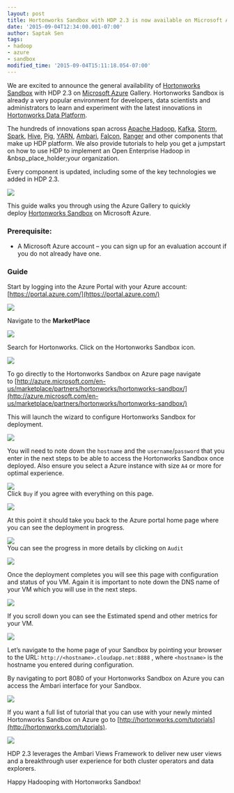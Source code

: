 ```yaml
---
layout: post
title: Hortonworks Sandbox with HDP 2.3 is now available on Microsoft Azure Gallery
date: '2015-09-04T12:34:00.001-07:00'
author: Saptak Sen
tags:
- hadoop
- azure
- sandbox
modified_time: '2015-09-04T15:11:18.054-07:00'
---
```


We are excited to announce the general availability of [Hortonworks Sandbox](http://hortonworks.com/sandbox) with HDP 2.3 on [Microsoft Azure](http://azure.microsoft.com/en-us/) Gallery. Hortonworks Sandbox is already a very popular environment for developers, data scientists and administrators to learn and experiment with the latest innovations in [Hortonworks Data Platform](http://hortonworks.com/hdp).

The hundreds of innovations span across [Apache Hadoop](http://hortonworks.com/hadoop/), [Kafka](http://hortonworks.com/hadoop/kafka/), [Storm](http://hortonworks.com/hadoop/storm/), [Spark](http://hortonworks.com/hadoop/spark/), [Hive](http://hortonworks.com/hadoop/hive/), [Pig](http://hortonworks.com/hadoop/pig/), [YARN](http://hortonworks.com/hadoop/yarn/), [Ambari](http://hortonworks.com/hadoop/ambari/), [Falcon](http://hortonworks.com/hadoop/falcon/), [Ranger](http://hortonworks.com/hadoop/ranger/) and other components that make up HDP platform. We also provide tutorials to help you get a jumpstart on how to use HDP to implement an Open Enterprise Hadoop in &nbsp_place_holder;your organization.

Every component is updated, including some of the key technologies we added in HDP 2.3.

![](http://hortonworks.com/wp-content/uploads/2015/07/Asparagus-Chart.png)  


This guide walks you through using the Azure Gallery to quickly deploy [Hortonworks Sandbox](http://hortonworks.com/sandbox) on Microsoft Azure.

### Prerequisite:

  * A Microsoft Azure account – you can sign up for an evaluation account if you do not already have one.

### Guide

Start by logging into the Azure Portal with your Azure account: [https://portal.azure.com/](https://portal.azure.com/)

![](http://hortonassets.s3.amazonaws.com/tutorial/azure-sandbox/01.png)  


Navigate to the **MarketPlace** 

![](http://hortonassets.s3.amazonaws.com/tutorial/azure-sandbox/04.jpeg)  


Search for Hortonworks. Click on the Hortonworks Sandbox icon.

![](http://www.dropbox.com/s/ay9hehehqpdmyet/Screenshot%202015-09-03%2013.31.30.png?dl=1)  


To go directly to the Hortonworks Sandbox on Azure page navigate to [http://azure.microsoft.com/en-us/marketplace/partners/hortonworks/hortonworks-sandbox/](http://azure.microsoft.com/en-us/marketplace/partners/hortonworks/hortonworks-sandbox/)

This will launch the wizard to configure Hortonworks Sandbox for deployment.

![](http://www.dropbox.com/s/8t6ckv7iyac9v4c/Screenshot%202015-09-03%2013.31.58.png?dl=1)  

 You will need to note down the `hostname` and the `username`/`password` that you enter in the next steps to be able to access the Hortonworks Sandbox once deployed. Also ensure you select a Azure instance with size `A4` or more for optimal experience.

![](http://www.dropbox.com/s/jadtasw29wg42n6/Screenshot%202015-09-03%2013.32.52.png?dl=1)  
Click `Buy` if you agree with everything on this page.

![](http://www.dropbox.com/s/h7kc8i0wznm6v2a/Screenshot%202015-09-03%2013.33.10.png?dl=1)  

At this point it should take you back to the Azure portal home page where you can see the deployment in progress.

![](http://www.dropbox.com/s/8r9ucjjhrqew629/Screenshot%202015-09-03%2013.33.26.png?dl=1)  
You can see the progress in more details by clicking on `Audit`

![](http://www.dropbox.com/s/ky0iibwq6h73o80/Screenshot%202015-09-03%2013.36.06.png?dl=1)

Once the deployment completes you will see this page with configuration and status of you VM. Again it is important to note down the DNS name of your VM which you will use in the next steps.

![](http://www.dropbox.com/s/9niib0di7ucczs9/Screenshot%202015-09-03%2013.43.48.png?dl=1)  


If you scroll down you can see the Estimated spend and other metrics for your VM.

![](http://www.dropbox.com/s/ib277102ymza8zd/Screenshot%202015-09-03%2014.01.03.png?dl=1)  


Let’s navigate to the home page of your Sandbox by pointing your browser to the URL: `http://<hostname>.cloudapp.net:8888` , where `<hostname>` is the hostname you entered during configuration.


By navigating to port 8080 of your Hortonworks Sandbox on Azure you can access the Ambari interface for your Sandbox.

![](http://www.dropbox.com/s/l9u6iltfsuq1l13/Screenshot%202015-09-03%2014.03.46.png?dl=1)  


If you want a full list of tutorial that you can use with your newly minted Hortonworks Sandbox on Azure go to [http://hortonworks.com/tutorials](http://hortonworks.com/tutorials).

![](http://www.dropbox.com/s/4o9fx312v5qygn8/Screenshot%202015-09-03%2018.22.38.png?dl=1)  

HDP 2.3 leverages the Ambari Views Framework to deliver new user views and a breakthrough user experience for both cluster operators and data explorers.


Happy Hadooping with Hortonworks Sandbox!
